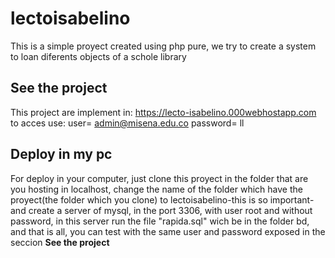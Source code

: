 # lectoisabelino
This is a simple proyect created using php pure, we try to create a system to loan diferents objects of a schole library 
## See the project 
This project are implement in: https://lecto-isabelino.000webhostapp.com
to acces use:
user= admin@misena.edu.co
password= ll
## Deploy in my pc
For deploy in your computer, just clone this proyect in the folder that are you hosting in localhost, change the name of the folder which have the proyect(the folder which you clone) to lectoisabelino-this is so important- and create a server of mysql, in the port 3306, with user root and without password, in this server run the file "rapida.sql" wich be in the folder bd, and that is all, you can test with the same user and password exposed in the seccion **See the project**
